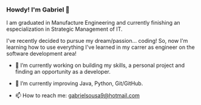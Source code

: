 ### Howdy! I'm Gabriel 👋

<!--
**GabrielSousa02/GabrielSousa02** is a ✨ _special_ ✨ repository because its `README.md` (this file) appears on your GitHub profile.-->

I am graduated in Manufacture Engineering and currently finishing an especialization in Strategic Management of IT.

I've recently decided to pursue my dream/passion... coding! So, now I'm learning how to use everything I've learned in my carrer as engineer
on the software development area!

- 🔭 I’m currently working on building my skills, a personal project and finding an opportunity as a developer.

- 🌱 I’m currently improving Java, Python, Git/GitHub.

- 📫 How to reach me: gabrielsousa9@hotmail.com

